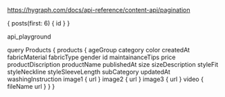 
https://hygraph.com/docs/api-reference/content-api/pagination

{
  posts(first: 6) {
    id
  }
}

api_playground 

query Products {
  products {
    ageGroup
    category
    color
    createdAt
    fabricMaterial
    fabricType
    gender
    id
    maintainanceTips
    price
    productDiscription
    productName
    publishedAt
    size
    sizeDescription
    styleFit
    styleNeckline
    styleSleeveLength
    subCategory
    updatedAt
    washingInstruction
    image1 {
      url
    }
    image2 {
      url
    }
    image3 {
      url
    }
    video {
      fileName
      url
    }
  }
}
